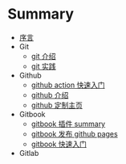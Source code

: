 # Summary

- [序言](./README.md)
- Git
  - [git 介绍](Git/1_git_introduce.markdown)
  - [git 实践](Git/2_git_practice.md)
- Github
  - [github action 快速入门](Github/3_github_action.md)
  - [github 介绍](Github/1_github_introduce.md)
  - [github 定制主页](Github/4_github_page.md)
- Gitbook
  - [gitbook 插件 summary](Gitbook/2_gitbook-plugin-summary.md)
  - [gitbook 发布 github pages](Gitbook/3_github_pages_gitbook.md)
  - [gitbook 快速入门](Gitbook/1_gitbook_start.md)
- Gitlab
